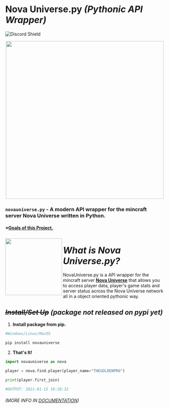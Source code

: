 # Nova Universe.py *(Pythonic API Wrapper)*

![Discord Shield](https://discordapp.com/api/guilds/692764975902752871/widget.png?style=shield)

<p align="center">
 <img src="https://user-images.githubusercontent.com/66202304/147414615-4a410681-0e02-41e3-88cd-3d28d4bf6898.png" width="500" />
</p>

### ``novauniverse.py`` - A modern API wrapper for the mincraft server Nova Universe written in Python.

#### ⭐[Goals of this Project.]()

<p align="right">
 <img align="left" src="https://media.discordapp.net/attachments/710019553098465320/895037951443107860/Untitled_Artwork_4_1.png" width="180" />
 
 # *What is Nova Universe.py?*
 NovaUniverse.py is a API wrapper for the mincraft server **[Nova Universe](https://novauniverse.net/)** that allows you to access player data, player's game stats and server status across the Nova Universe network all in a object oriented pythonic way.
</p>

## ~~*Install/Set Up*~~ *(package not released on pypi yet)*
1. **Install package from pip.**
```sh
#Windows/Linux/MacOS

pip install novauniverse
```
2. **That's It!** 
```python
import novauniverse as nova

player = nova.find.player(player_name="THEGOLDENPRO")

print(player.first_join)

#OUTPUT: 2021-01-15 19:28:32
```
###### (MORE INFO IN [DOCUMENTATION]())
